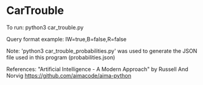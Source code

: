 # CarTrouble

To run: python3 car_trouble.py

Query format example: IW=true,B=false,R=false

Note: 'python3 car_trouble_probabilities.py' was used to generate the JSON file used in this program (probabilities.json)

References: 
"Artificial Intelligence - A Modern Approach" by Russell And Norvig
https://github.com/aimacode/aima-python


